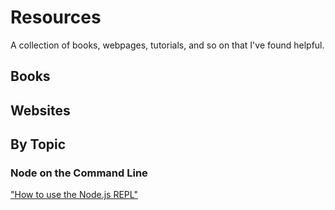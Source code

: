 # Resources

A collection of books, webpages, tutorials, and so on that I've found helpful. 

## Books

## Websites

## By Topic

### Node on the Command Line

["How to use the Node.js REPL"](https://nodejs.org/en/learn/command-line/how-to-use-the-nodejs-repl)
